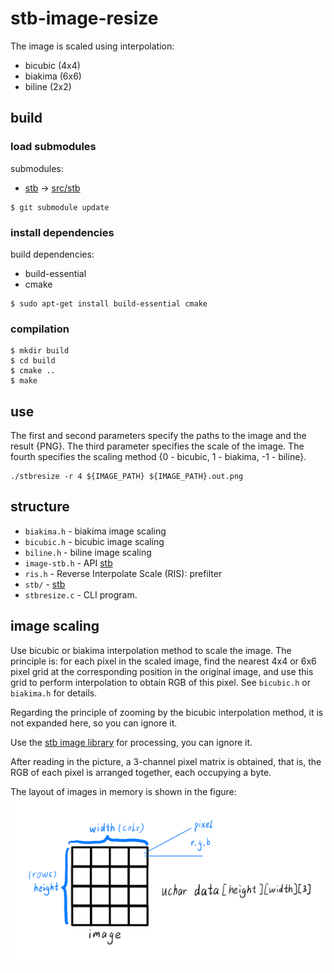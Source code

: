 # stb-image-resize

The image is scaled using interpolation:

- bicubic (4x4)
- biakima (6x6) 
- biline (2x2) 

## build

### load submodules

submodules:
- [stb](https://github.com/nothings/stb.git) -> [src/stb](src/stb)

```shell
$ git submodule update
```

### install dependencies

build dependencies:

- build-essential
- cmake

```shell
$ sudo apt-get install build-essential cmake
```

### compilation
```shell
$ mkdir build
$ cd build
$ cmake ..
$ make
```
## use

The first and second parameters specify the paths to the image and the result {PNG}. The third parameter specifies the scale of the image. The fourth specifies the scaling method {0 - bicubic, 1 - biakima, -1 - biline}.
```shell
./stbresize -r 4 ${IMAGE_PATH} ${IMAGE_PATH}.out.png
```

## structure

- `biakima.h` - biakima image scaling
- `bicubic.h` - bicubic image scaling
- `biline.h` - biline image scaling
- `image-stb.h` - API [stb](https://github.com/nothings/stb.git)
- `ris.h` - Reverse Interpolate Scale (RIS): prefilter
- `stb/` - [stb](https://github.com/nothings/stb.git)
- `stbresize.c` - CLI program.

## image scaling

Use bicubic or biakima interpolation method to scale the image. The principle is: for each pixel in the scaled image, find the nearest 4x4 or 6x6 pixel grid at the corresponding position in the original image, and use this grid to perform interpolation to obtain RGB of this pixel. See `bicubic.h` or `biakima.h` for details.

Regarding the principle of zooming by the bicubic interpolation method, it is not expanded here, so you can ignore it.

Use the [stb image library](https://github.com/nothings/stb.git) for processing, you can ignore it.

After reading in the picture, a 3-channel pixel matrix is obtained, that is, the RGB of each pixel is arranged together, each occupying a byte.

The layout of images in memory is shown in the figure:  
![RBGImage](images/data.png)
